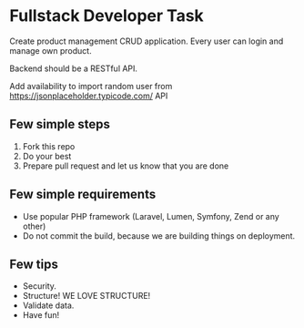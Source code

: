# Fullstack Developer Task

Create product management CRUD application.
Every user can login and manage own product.

Backend should be a RESTful API.

Add availability to import random user from https://jsonplaceholder.typicode.com/ API


## Few simple steps

1. Fork this repo
2. Do your best
3. Prepare pull request and let us know that you are done

## Few simple requirements

- Use popular PHP framework (Laravel, Lumen, Symfony, Zend or any other)
- Do not commit the build, because we are building things on deployment.

## Few tips

- Security.
- Structure! WE LOVE STRUCTURE!
- Validate data.
- Have fun!
